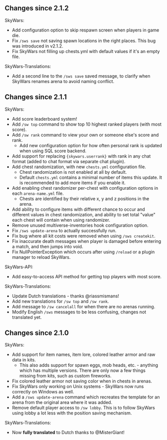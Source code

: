 Changes since 2.1.2
-------------------

SkyWars:
- Add configuration option to skip respawn screen when players in game die.
- Fix `/sws save` not saving spawn locations in the right places. This bug was introduced in v2.1.2.
- Fix SkyWars not filling up chests.yml with default values if it's an empty file.

SkyWars-Translations:
- Add a second line to the `/sws save` saved message, to clarify when SkyWars renames arena to avoid naming conflict.

Changes since 2.1.1
-------------------

SkyWars:
- Add score leaderboard system!
- Add `/sw top` command to show top 10 highest ranked players (with most score).
- Add `/sw rank` command to view your own or someone else's score and rank.
  - Add new configuration option for how often personal rank is updated when using SQL score backend.
- Add support for replacing `{skywars.userrank}` with rank in any chat format (added to chat format via separate chat plugin).
- Add chest randomization, with new `chests.yml` configuration file.
  - Chest randomization is not enabled at all by default.
  - Default `chests.yml` contains a minimal number of items this update. It is recommended to add more items if you enable it.
- Add enabling chest randomizer per-chest with configuration options in each `arena-name.yml` file.
  - Chests are identified by their relative x, y and z positions in the arena.
- Add ability to configure items with different chance to occur and different values in chest randomization, and ability to set total "value" each chest will contain when using randomizer.
- Remove unused multiverse-inventories hook configuration option.
- Fix `/sws update-arena` to actually successfully run.
- Fix bug where all kit costs were removed when using `/sws createkit`.
- Fix inaccurate death messages when player is damaged before entering a match, and then jumps into void.
- Fix NullPointerException which occurs after using `/reload` or a plugin manager to reload SkyWars.

SkyWars-API:
- Add easy-to-access API method for getting top players with most score.

SkyWars-Translations:
- Update Dutch translations - thanks @riassmismans!
- Add new translations for `/sw top` and `/sw rank`.
- Add message to `/sw cancelall` for when there are no arenas running.
- Modify English `/sws` messages to be less confusing, changes not translated yet.

Changes since 2.1.0
-------------------

SkyWars:
- Add support for item names, item lore, colored leather armor and raw data in kits.
  - This also adds support for spawn eggs, mob heads, etc. - anything which has multiple versions. There are only now a few things missing from kits, such as custom fireworks.
- Fix colored leather armor not saving color when in chests in arenas.
- Fix SkyWars only working on Unix systems - SkyWars now runs correctly on Windows as well.
- Add a `/sws update-arena` command which recreates the template for an arena from the original area where it was added.
- Remove default player access to `/sw lobby`. This is to follow SkyWars using lobby a lot less with the position saving mechanism.

SkyWars-Translations:
- Now **fully translated** to Dutch thanks to @MisterGiant!
